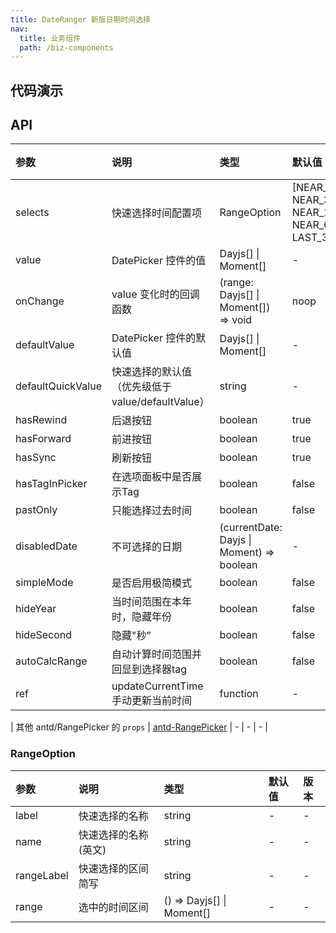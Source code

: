 ```yaml
---
title: DateRanger 新版日期时间选择
nav:
  title: 业务组件
  path: /biz-components
---
```


## 代码演示

<code src="./demo/basic.tsx" title="基本"></code>

<code src="./demo/with-form.tsx" title="配合 Form 使用"></code>

<code src="./demo/selected.tsx" title="时间范围快捷选项"></code>

<code src="./demo/default-value.tsx" title="指定默认值"></code>

<code src="./demo/updateCurrentTime.tsx" title="从外部更新时间"></code>

## API

| 参数 | 说明 | 类型 | 默认值 | 版本 |
| :-- | :-- | :-- | :-- | :-- |
| selects | 快速选择时间配置项 | RangeOption | [NEAR_1_MINUTES, NEAR_30_MINUTES, NEAR_1_HOURS,NEAR_3_HOURS, NEAR_6_HOURS, TODAY, LAST_3_DAYS] | - |
| value | DatePicker 控件的值 | Dayjs[] \| Moment[] | - | - |
| onChange | value 变化时的回调函数 | (range: Dayjs[] \| Moment[]) => void | noop | - |
| defaultValue | DatePicker 控件的默认值 | Dayjs[] \| Moment[] | - | - |
| defaultQuickValue | 快速选择的默认值（优先级低于 value/defaultValue） | string | - | - |
| hasRewind | 后退按钮 | boolean | true | - |
| hasForward | 前进按钮 | boolean | true | - |
| hasSync | 刷新按钮 | boolean | true | - |
| hasTagInPicker | 在选项面板中是否展示Tag | boolean | false | - |
| pastOnly | 只能选择过去时间 | boolean | false | - |
| disabledDate | 不可选择的日期 | (currentDate: Dayjs \| Moment) => boolean | - | - |
| simpleMode | 是否启用极简模式 | boolean | false | - |
| hideYear | 当时间范围在本年时，隐藏年份 | boolean | false | - |
| hideSecond | 隐藏"秒” | boolean | false | - |
| autoCalcRange | 自动计算时间范围并回显到选择器tag | boolean | false | - |
| ref | updateCurrentTime 手动更新当前时间 | function | - | - |

| 其他 antd/RangePicker 的 `props` | [antd-RangePicker](https://ant.design/components/date-picker-cn/#RangePicker) | - | - | - |

### RangeOption

| 参数       | 说明                 | 类型                      | 默认值 | 版本 |
| :--------- | :------------------- | :------------------------ | :----- | :--- |
| label      | 快速选择的名称       | string                    | -      | -    |
| name       | 快速选择的名称(英文) | string                    | -      | -    |
| rangeLabel | 快速选择的区间简写   | string                    | -      | -    |
| range      | 选中的时间区间       | () => Dayjs[] \| Moment[] | -      | -    |
